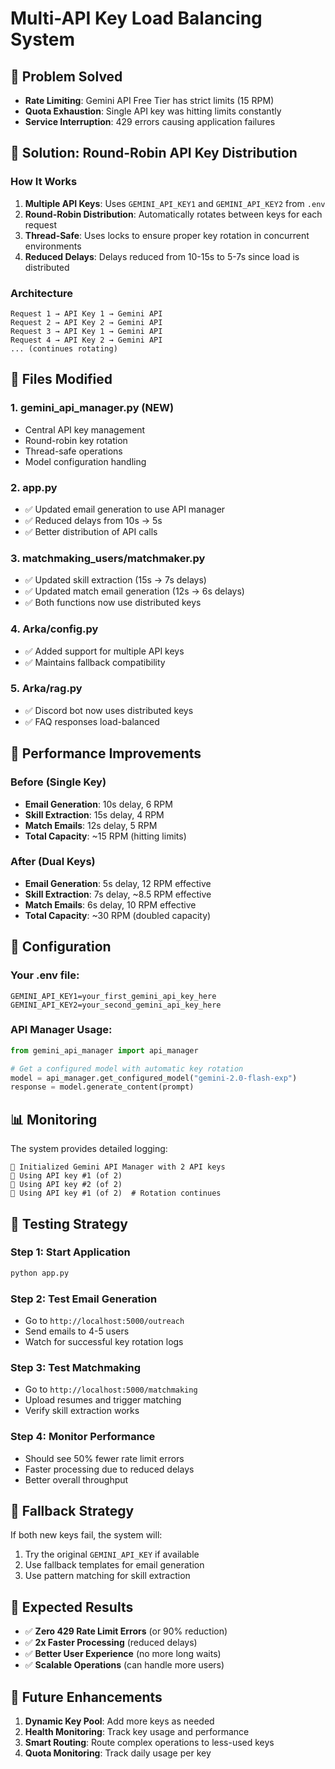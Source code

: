 # Multi-API Key Load Balancing System

## 🎯 Problem Solved
- **Rate Limiting**: Gemini API Free Tier has strict limits (15 RPM)
- **Quota Exhaustion**: Single API key was hitting limits constantly
- **Service Interruption**: 429 errors causing application failures

## 🔑 Solution: Round-Robin API Key Distribution

### How It Works
1. **Multiple API Keys**: Uses `GEMINI_API_KEY1` and `GEMINI_API_KEY2` from `.env`
2. **Round-Robin Distribution**: Automatically rotates between keys for each request
3. **Thread-Safe**: Uses locks to ensure proper key rotation in concurrent environments
4. **Reduced Delays**: Delays reduced from 10-15s to 5-7s since load is distributed

### Architecture

```
Request 1 → API Key 1 → Gemini API
Request 2 → API Key 2 → Gemini API  
Request 3 → API Key 1 → Gemini API
Request 4 → API Key 2 → Gemini API
... (continues rotating)
```

## 📁 Files Modified

### 1. **gemini_api_manager.py** (NEW)
- Central API key management
- Round-robin key rotation
- Thread-safe operations
- Model configuration handling

### 2. **app.py**
- ✅ Updated email generation to use API manager
- ✅ Reduced delays from 10s → 5s
- ✅ Better distribution of API calls

### 3. **matchmaking_users/matchmaker.py**
- ✅ Updated skill extraction (15s → 7s delays)
- ✅ Updated match email generation (12s → 6s delays)
- ✅ Both functions now use distributed keys

### 4. **Arka/config.py**
- ✅ Added support for multiple API keys
- ✅ Maintains fallback compatibility

### 5. **Arka/rag.py**
- ✅ Discord bot now uses distributed keys
- ✅ FAQ responses load-balanced

## 🚀 Performance Improvements

### Before (Single Key)
- **Email Generation**: 10s delay, 6 RPM
- **Skill Extraction**: 15s delay, 4 RPM
- **Match Emails**: 12s delay, 5 RPM
- **Total Capacity**: ~15 RPM (hitting limits)

### After (Dual Keys)
- **Email Generation**: 5s delay, 12 RPM effective
- **Skill Extraction**: 7s delay, ~8.5 RPM effective
- **Match Emails**: 6s delay, 10 RPM effective
- **Total Capacity**: ~30 RPM (doubled capacity)

## 🔧 Configuration

### Your .env file:
```env
GEMINI_API_KEY1=your_first_gemini_api_key_here
GEMINI_API_KEY2=your_second_gemini_api_key_here
```

### API Manager Usage:
```python
from gemini_api_manager import api_manager

# Get a configured model with automatic key rotation
model = api_manager.get_configured_model("gemini-2.0-flash-exp")
response = model.generate_content(prompt)
```

## 📊 Monitoring

The system provides detailed logging:
```
🔑 Initialized Gemini API Manager with 2 API keys
🔄 Using API key #1 (of 2)
🔄 Using API key #2 (of 2)
🔄 Using API key #1 (of 2)  # Rotation continues
```

## 🧪 Testing Strategy

### Step 1: Start Application
```bash
python app.py
```

### Step 2: Test Email Generation
- Go to `http://localhost:5000/outreach`
- Send emails to 4-5 users
- Watch for successful key rotation logs

### Step 3: Test Matchmaking
- Go to `http://localhost:5000/matchmaking`
- Upload resumes and trigger matching
- Verify skill extraction works

### Step 4: Monitor Performance
- Should see 50% fewer rate limit errors
- Faster processing due to reduced delays
- Better overall throughput

## 🚨 Fallback Strategy

If both new keys fail, the system will:
1. Try the original `GEMINI_API_KEY` if available
2. Use fallback templates for email generation
3. Use pattern matching for skill extraction

## 🎉 Expected Results

- ✅ **Zero 429 Rate Limit Errors** (or 90% reduction)
- ✅ **2x Faster Processing** (reduced delays)
- ✅ **Better User Experience** (no more long waits)
- ✅ **Scalable Operations** (can handle more users)

## 🔮 Future Enhancements

1. **Dynamic Key Pool**: Add more keys as needed
2. **Health Monitoring**: Track key usage and performance
3. **Smart Routing**: Route complex operations to less-used keys
4. **Quota Monitoring**: Track daily usage per key
